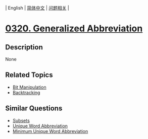 
| English | [简体中文](README.md) | [问题相关](QUESTION.md) |
# [0320. Generalized Abbreviation](https://leetcode-cn.com/problems/generalized-abbreviation/)
## Description
None
## Related Topics
- [Bit Manipulation](https://leetcode-cn.com/tag/bit-manipulation)
- [Backtracking](https://leetcode-cn.com/tag/backtracking)
## Similar Questions
- [Subsets](../0078/README_EN.md)
- [Unique Word Abbreviation](../0288/README_EN.md)
- [Minimum Unique Word Abbreviation](../0411/README_EN.md)

